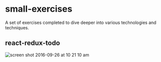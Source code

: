# small-exercises
A set of exercises completed to dive deeper into various technologies and techniques.

## react-redux-todo
![screen shot 2016-09-26 at 10 21 10 am](https://cloud.githubusercontent.com/assets/3937557/18844665/0a2f3ba6-83d3-11e6-8e3f-38a1d9449ddf.png)
